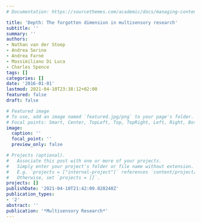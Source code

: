 ```yaml
---
# Documentation: https://sourcethemes.com/academic/docs/managing-content/

title: 'Depth: The forgotten dimension in multisensory research'
subtitle: ''
summary: ''
authors:
- Nathan van der Stoep
- Andrea Serino
- Andrea Farnè
- Massimiliano Di Luca
- Charles Spence
tags: []
categories: []
date: '2016-01-01'
lastmod: 2021-04-10T23:38:12+02:00
featured: false
draft: false

# Featured image
# To use, add an image named `featured.jpg/png` to your page's folder.
# Focal points: Smart, Center, TopLeft, Top, TopRight, Left, Right, BottomLeft, Bottom, BottomRight.
image:
  caption: ''
  focal_point: ''
  preview_only: false

# Projects (optional).
#   Associate this post with one or more of your projects.
#   Simply enter your project's folder or file name without extension.
#   E.g. `projects = ["internal-project"]` references `content/project/deep-learning/index.md`.
#   Otherwise, set `projects = []`.
projects: []
publishDate: '2021-04-10T21:42:09.028240Z'
publication_types:
- '2'
abstract: ''
publication: '*Multisensory Research*'
---
```

